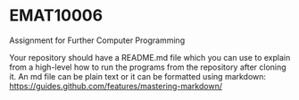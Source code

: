 # EMAT10006
Assignment for Further Computer Programming

Your repository should have a README.md file which you can use to explain from a high-level how to run the programs from the repository after cloning it. An md file can be plain text or it can be formatted using markdown: https://guides.github.com/features/mastering-markdown/